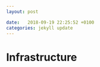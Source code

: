 ```yaml
---
layout: post

date:   2018-09-19 22:25:52 +0100
categories: jekyll update
---
```

Infrastructure
==============

